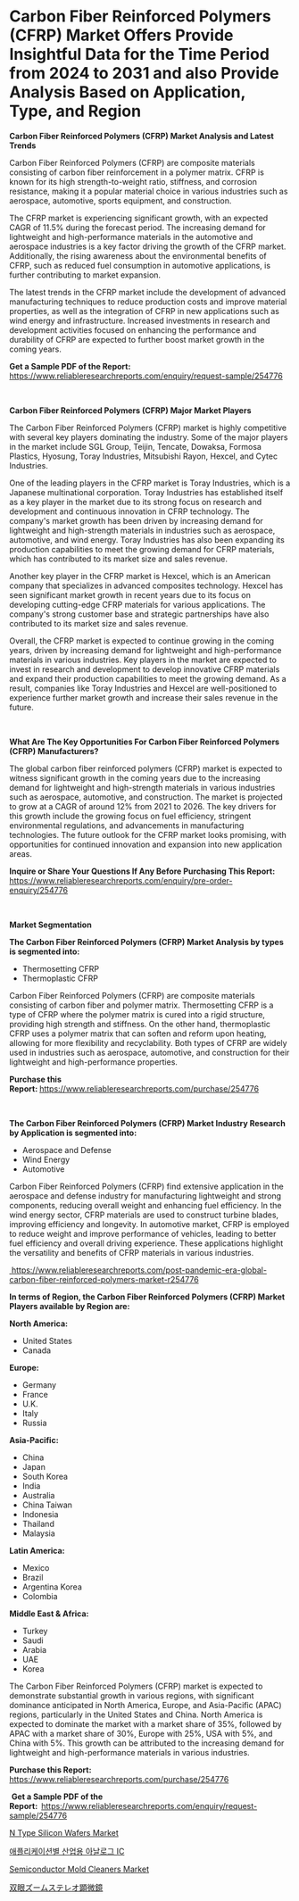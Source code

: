 <p><h1>Carbon Fiber Reinforced Polymers (CFRP) Market Offers Provide Insightful Data for the Time Period from 2024 to 2031 and also Provide Analysis Based on Application, Type, and Region</h1></p><p><strong>Carbon Fiber Reinforced Polymers (CFRP) Market Analysis and Latest Trends</strong></p>
<p><p>Carbon Fiber Reinforced Polymers (CFRP) are composite materials consisting of carbon fiber reinforcement in a polymer matrix. CFRP is known for its high strength-to-weight ratio, stiffness, and corrosion resistance, making it a popular material choice in various industries such as aerospace, automotive, sports equipment, and construction.</p><p>The CFRP market is experiencing significant growth, with an expected CAGR of 11.5% during the forecast period. The increasing demand for lightweight and high-performance materials in the automotive and aerospace industries is a key factor driving the growth of the CFRP market. Additionally, the rising awareness about the environmental benefits of CFRP, such as reduced fuel consumption in automotive applications, is further contributing to market expansion.</p><p>The latest trends in the CFRP market include the development of advanced manufacturing techniques to reduce production costs and improve material properties, as well as the integration of CFRP in new applications such as wind energy and infrastructure. Increased investments in research and development activities focused on enhancing the performance and durability of CFRP are expected to further boost market growth in the coming years.</p></p>
<p><strong>Get a Sample PDF of the Report:&nbsp;</strong> <a href="https://www.reliableresearchreports.com/enquiry/request-sample/254776">https://www.reliableresearchreports.com/enquiry/request-sample/254776</a></p>
<p>&nbsp;</p>
<p><strong>Carbon Fiber Reinforced Polymers (CFRP) Major Market Players</strong></p>
<p><p>The Carbon Fiber Reinforced Polymers (CFRP) market is highly competitive with several key players dominating the industry. Some of the major players in the market include SGL Group, Teijin, Tencate, Dowaksa, Formosa Plastics, Hyosung, Toray Industries, Mitsubishi Rayon, Hexcel, and Cytec Industries.</p><p>One of the leading players in the CFRP market is Toray Industries, which is a Japanese multinational corporation. Toray Industries has established itself as a key player in the market due to its strong focus on research and development and continuous innovation in CFRP technology. The company's market growth has been driven by increasing demand for lightweight and high-strength materials in industries such as aerospace, automotive, and wind energy. Toray Industries has also been expanding its production capabilities to meet the growing demand for CFRP materials, which has contributed to its market size and sales revenue.</p><p>Another key player in the CFRP market is Hexcel, which is an American company that specializes in advanced composites technology. Hexcel has seen significant market growth in recent years due to its focus on developing cutting-edge CFRP materials for various applications. The company's strong customer base and strategic partnerships have also contributed to its market size and sales revenue.</p><p>Overall, the CFRP market is expected to continue growing in the coming years, driven by increasing demand for lightweight and high-performance materials in various industries. Key players in the market are expected to invest in research and development to develop innovative CFRP materials and expand their production capabilities to meet the growing demand. As a result, companies like Toray Industries and Hexcel are well-positioned to experience further market growth and increase their sales revenue in the future.</p></p>
<p>&nbsp;</p>
<p><strong>What Are The Key Opportunities For Carbon Fiber Reinforced Polymers (CFRP) Manufacturers?</strong></p>
<p><p>The global carbon fiber reinforced polymers (CFRP) market is expected to witness significant growth in the coming years due to the increasing demand for lightweight and high-strength materials in various industries such as aerospace, automotive, and construction. The market is projected to grow at a CAGR of around 12% from 2021 to 2026. The key drivers for this growth include the growing focus on fuel efficiency, stringent environmental regulations, and advancements in manufacturing technologies. The future outlook for the CFRP market looks promising, with opportunities for continued innovation and expansion into new application areas.</p></p>
<p><strong>Inquire or Share Your Questions If Any Before Purchasing This Report:</strong> <a href="https://www.reliableresearchreports.com/enquiry/pre-order-enquiry/254776">https://www.reliableresearchreports.com/enquiry/pre-order-enquiry/254776</a></p>
<p>&nbsp;</p>
<p><strong>Market Segmentation</strong></p>
<p><strong>The Carbon Fiber Reinforced Polymers (CFRP) Market Analysis by types is segmented into:</strong></p>
<p><ul><li>Thermosetting CFRP</li><li>Thermoplastic CFRP</li></ul></p>
<p><p>Carbon Fiber Reinforced Polymers (CFRP) are composite materials consisting of carbon fiber and polymer matrix. Thermosetting CFRP is a type of CFRP where the polymer matrix is cured into a rigid structure, providing high strength and stiffness. On the other hand, thermoplastic CFRP uses a polymer matrix that can soften and reform upon heating, allowing for more flexibility and recyclability. Both types of CFRP are widely used in industries such as aerospace, automotive, and construction for their lightweight and high-performance properties.</p></p>
<p><strong>Purchase this Report:&nbsp;</strong><a href="https://www.reliableresearchreports.com/purchase/254776">https://www.reliableresearchreports.com/purchase/254776</a></p>
<p>&nbsp;</p>
<p><strong>The Carbon Fiber Reinforced Polymers (CFRP) Market Industry Research by Application is segmented into:</strong></p>
<p><ul><li>Aerospace and Defense</li><li>Wind Energy</li><li>Automotive</li></ul></p>
<p><p>Carbon Fiber Reinforced Polymers (CFRP) find extensive application in the aerospace and defense industry for manufacturing lightweight and strong components, reducing overall weight and enhancing fuel efficiency. In the wind energy sector, CFRP materials are used to construct turbine blades, improving efficiency and longevity. In automotive market, CFRP is employed to reduce weight and improve performance of vehicles, leading to better fuel efficiency and overall driving experience. These applications highlight the versatility and benefits of CFRP materials in various industries.</p></p>
<p><a href="https://www.reliableresearchreports.com/post-pandemic-era-global-carbon-fiber-reinforced-polymers-market-r254776">&nbsp;https://www.reliableresearchreports.com/post-pandemic-era-global-carbon-fiber-reinforced-polymers-market-r254776</a></p>
<p><strong>In terms of Region, the Carbon Fiber Reinforced Polymers (CFRP) Market Players available by Region are:</strong></p>
<p>
    <p> <strong> North America: </strong>
        <ul>
            <li>United States</li>
            <li>Canada</li>
        </ul>
        </p> 
    <p> <strong> Europe: </strong>
        <ul>
            <li>Germany</li>
            <li>France</li>
            <li>U.K.</li>
            <li>Italy</li>
            <li>Russia</li>
        </ul>
        </p> 
    <p> <strong> Asia-Pacific: </strong>
        <ul>
            <li>China</li>
            <li>Japan</li>
            <li>South Korea</li>
            <li>India</li>
            <li>Australia</li>
            <li>China Taiwan</li>
            <li>Indonesia</li>
            <li>Thailand</li>
            <li>Malaysia</li>
        </ul>
        </p> 
    <p> <strong> Latin America: </strong>
        <ul>
            <li>Mexico</li>
            <li>Brazil</li>
            <li>Argentina Korea</li>
            <li>Colombia</li>
        </ul>
        </p> 
    <p> <strong> Middle East & Africa: </strong>
        <ul>
            <li>Turkey</li>
            <li>Saudi</li>
            <li>Arabia</li>
            <li>UAE</li>
            <li>Korea</li>
        </ul>
    </p>
    </p>
<p><p>The Carbon Fiber Reinforced Polymers (CFRP) market is expected to demonstrate substantial growth in various regions, with significant dominance anticipated in North America, Europe, and Asia-Pacific (APAC) regions, particularly in the United States and China. North America is expected to dominate the market with a market share of 35%, followed by APAC with a market share of 30%, Europe with 25%, USA with 5%, and China with 5%. This growth can be attributed to the increasing demand for lightweight and high-performance materials in various industries.</p></p>
<p><strong>Purchase this Report: </strong><a href="https://www.reliableresearchreports.com/purchase/254776">https://www.reliableresearchreports.com/purchase/254776</a></p>
<p>&nbsp;<strong>Get a Sample PDF of the Report:&nbsp;&nbsp;</strong><a href="https://www.reliableresearchreports.com/enquiry/request-sample/254776">https://www.reliableresearchreports.com/enquiry/request-sample/254776</a></p>
<p><strong></strong></p>
<p><p><a href="https://github.com/johnbach50/Market-Research-Report-List-3/blob/main/n-type-silicon-wafers-market.md">N Type Silicon Wafers Market</a></p><p><a href="https://medium.com/@antosuigrtley99783676/%ED%8A%B9%EC%A0%95-%EC%95%A0%ED%94%8C%EB%A6%AC%EC%BC%80%EC%9D%B4%EC%85%98-%EC%82%B0%EC%97%85%EC%9A%A9-%EC%95%84%EB%82%A0%EB%A1%9C%EA%B7%B8-ic-%EC%8B%9C%EC%9E%A5-%EB%8F%99%ED%96%A5%EA%B3%BC-%EB%B6%84%EC%84%9D-%EB%AF%B8%EB%9E%98-%EC%84%B1%EC%9E%A5%EC%9D%84-%EC%9C%84%ED%95%9C-%EA%B8%B0%ED%9A%8C%EC%99%80-%EB%8F%84%EC%A0%84-2024-2031-0450a8519dac">애플리케이션별 산업용 아날로그 IC</a></p><p><a href="https://github.com/lylyparadise/Market-Research-Report-List-3/blob/main/semiconductor-mold-cleaners-market.md">Semiconductor Mold Cleaners Market</a></p><p><a href="https://github.com/hardee896/Market-Research-Report-List-1/blob/main/3776275118784.md">双眼ズームステレオ顕微鏡</a></p></p>